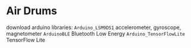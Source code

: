 # Air Drums

download arduino libraries:
`Arduino_LSM9DS1`		accelerometer, gyroscope, magnetometer
`ArduinoBLE`			Bluetooth Low Energy
`Arduino_TensorFlowLite`	TensorFlow Lite
